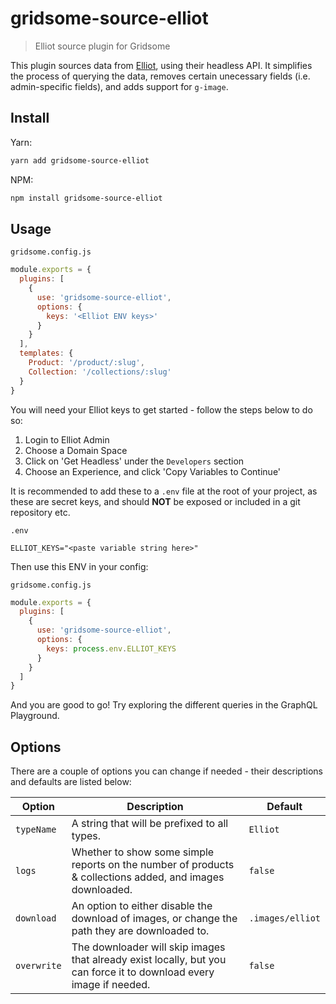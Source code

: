 # gridsome-source-elliot

> Elliot source plugin for Gridsome

This plugin sources data from [Elliot](https://elliot.store), using their headless API. It simplifies the process of querying the data, removes certain unecessary fields (i.e. admin-specific fields), and adds support for `g-image`.

## Install

Yarn:
```bash
yarn add gridsome-source-elliot
```

NPM:
```bash
npm install gridsome-source-elliot
```

## Usage

`gridsome.config.js`
```js
module.exports = {
  plugins: [
    {
      use: 'gridsome-source-elliot',
      options: {
        keys: '<Elliot ENV keys>'
      }
    }
  ],
  templates: {
    Product: '/product/:slug',
    Collection: '/collections/:slug'
  }
}
```

You will need your Elliot keys to get started - follow the steps below to do so:

1. Login to Elliot Admin
2. Choose a Domain Space
3. Click on 'Get Headless' under the `Developers` section
4. Choose an Experience, and click 'Copy Variables to Continue'

It is recommended to add these to a `.env` file at the root of your project, as these are secret keys, and should **NOT** be exposed or included in a git repository etc.

`.env`
```
ELLIOT_KEYS="<paste variable string here>"
```

Then use this ENV in your config:

`gridsome.config.js`
```js
module.exports = {
  plugins: [
    {
      use: 'gridsome-source-elliot',
      options: {
        keys: process.env.ELLIOT_KEYS
      }
    }
  ]
}
```

And you are good to go! Try exploring the different queries in the GraphQL Playground.

## Options

There are a couple of options you can change if needed - their descriptions and defaults are listed below:

| Option | Description | Default |
|-|-|-|
| `typeName` | A string that will be prefixed to all types. | `Elliot` |
| `logs` | Whether to show some simple reports on the number of products & collections added, and images downloaded. | `false` |
| `download` | An option to either disable the download of images, or change the path they are downloaded to. | `.images/elliot` |
| `overwrite` | The downloader will skip images that already exist locally, but you can force it to download every image if needed. | `false` |

